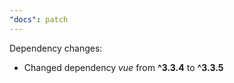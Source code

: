 ```yaml
---
"docs": patch
---
```


Dependency changes:

- Changed dependency _vue_ from **^3.3.4** to **^3.3.5**
